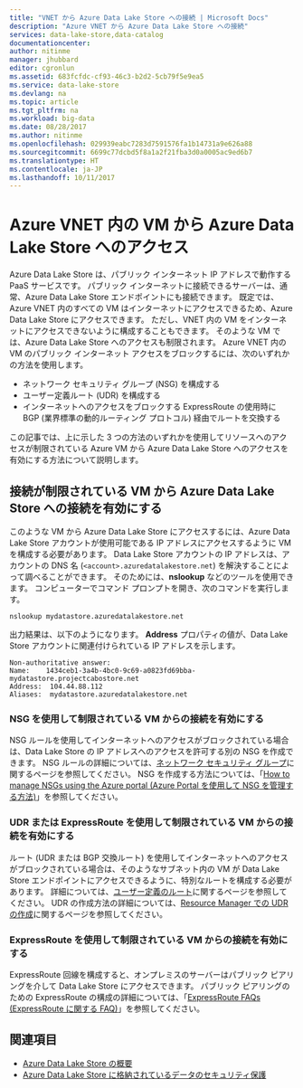 ```yaml
---
title: "VNET から Azure Data Lake Store への接続 | Microsoft Docs"
description: "Azure VNET から Azure Data Lake Store への接続"
services: data-lake-store,data-catalog
documentationcenter: 
author: nitinme
manager: jhubbard
editor: cgronlun
ms.assetid: 683fcfdc-cf93-46c3-b2d2-5cb79f5e9ea5
ms.service: data-lake-store
ms.devlang: na
ms.topic: article
ms.tgt_pltfrm: na
ms.workload: big-data
ms.date: 08/28/2017
ms.author: nitinme
ms.openlocfilehash: 029939eabc7283d7591576fa1b14731a9e626a88
ms.sourcegitcommit: 6699c77dcbd5f8a1a2f21fba3d0a0005ac9ed6b7
ms.translationtype: HT
ms.contentlocale: ja-JP
ms.lasthandoff: 10/11/2017
---
```

# <a name="access-azure-data-lake-store-from-vms-within-an-azure-vnet"></a>Azure VNET 内の VM から Azure Data Lake Store へのアクセス
Azure Data Lake Store は、パブリック インターネット IP アドレスで動作する PaaS サービスです。 パブリック インターネットに接続できるサーバーは、通常、Azure Data Lake Store エンドポイントにも接続できます。 既定では、Azure VNET 内のすべての VM はインターネットにアクセスできるため、Azure Data Lake Store にアクセスできます。 ただし、VNET 内の VM をインターネットにアクセスできないように構成することもできます。 そのような VM では、Azure Data Lake Store へのアクセスも制限されます。 Azure VNET 内の VM のパブリック インターネット アクセスをブロックするには、次のいずれかの方法を使用します。

* ネットワーク セキュリティ グループ (NSG) を構成する
* ユーザー定義ルート (UDR) を構成する
* インターネットへのアクセスをブロックする ExpressRoute の使用時に BGP (業界標準の動的ルーティング プロトコル) 経由でルートを交換する

この記事では、上に示した 3 つの方法のいずれかを使用してリソースへのアクセスが制限されている Azure VM から Azure Data Lake Store へのアクセスを有効にする方法について説明します。

## <a name="enabling-connectivity-to-azure-data-lake-store-from-vms-with-restricted-connectivity"></a>接続が制限されている VM から Azure Data Lake Store への接続を有効にする
このような VM から Azure Data Lake Store にアクセスするには、Azure Data Lake Store アカウントが使用可能である IP アドレスにアクセスするように VM を構成する必要があります。 Data Lake Store アカウントの IP アドレスは、アカウントの DNS 名 (`<account>.azuredatalakestore.net`) を解決することによって調べることができます。 そのためには、**nslookup** などのツールを使用できます。 コンピューターでコマンド プロンプトを開き、次のコマンドを実行します。

    nslookup mydatastore.azuredatalakestore.net

出力結果は、以下のようになります。 **Address** プロパティの値が、Data Lake Store アカウントに関連付けられている IP アドレスを示します。

    Non-authoritative answer:
    Name:    1434ceb1-3a4b-4bc0-9c69-a0823fd69bba-mydatastore.projectcabostore.net
    Address:  104.44.88.112
    Aliases:  mydatastore.azuredatalakestore.net


### <a name="enabling-connectivity-from-vms-restricted-by-using-nsg"></a>NSG を使用して制限されている VM からの接続を有効にする
NSG ルールを使用してインターネットへのアクセスがブロックされている場合は、Data Lake Store の IP アドレスへのアクセスを許可する別の NSG を作成できます。 NSG ルールの詳細については、[ネットワーク セキュリティ グループ](../virtual-network/virtual-networks-nsg.md)に関するページを参照してください。 NSG を作成する方法については、「[How to manage NSGs using the Azure portal (Azure Portal を使用して NSG を管理する方法)](../virtual-network/virtual-networks-create-nsg-arm-pportal.md)」を参照してください。

### <a name="enabling-connectivity-from-vms-restricted-by-using-udr-or-expressroute"></a>UDR または ExpressRoute を使用して制限されている VM からの接続を有効にする
ルート (UDR または BGP 交換ルート) を使用してインターネットへのアクセスがブロックされている場合は、そのようなサブネット内の VM が Data Lake Store エンドポイントにアクセスできるように、特別なルートを構成する必要があります。 詳細については、[ユーザー定義のルート](../virtual-network/virtual-networks-udr-overview.md)に関するページを参照してください。 UDR の作成方法の詳細については、[Resource Manager での UDR の作成](../virtual-network/virtual-network-create-udr-arm-ps.md)に関するページを参照してください。

### <a name="enabling-connectivity-from-vms-restricted-by-using-expressroute"></a>ExpressRoute を使用して制限されている VM からの接続を有効にする
ExpressRoute 回線を構成すると、オンプレミスのサーバーはパブリック ピアリングを介して Data Lake Store にアクセスできます。 パブリック ピアリングのための ExpressRoute の構成の詳細については、「[ExpressRoute FAQs (ExpressRoute に関する FAQ)](../expressroute/expressroute-faqs.md)」を参照してください。

## <a name="see-also"></a>関連項目
* [Azure Data Lake Store の概要](data-lake-store-overview.md)
* [Azure Data Lake Store に格納されているデータのセキュリティ保護](data-lake-store-security-overview.md)

